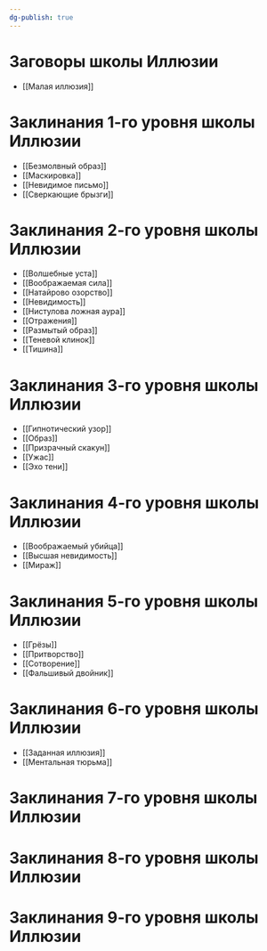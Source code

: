 ```yaml
---
dg-publish: true
---
```

# Заговоры школы Иллюзии
- [[Малая иллюзия]]
# Заклинания 1-го уровня школы Иллюзии
- [[Безмолвный образ]]
- [[Маскировка]]
- [[Невидимое письмо]]
- [[Сверкающие брызги]]
# Заклинания 2-го уровня школы Иллюзии
- [[Волшебные уста]]
- [[Воображаемая сила]]
- [[Натайрово озорство]]
- [[Невидимость]]
- [[Нистулова ложная аура]]
- [[Отражения]]
- [[Размытый образ]]
- [[Теневой клинок]]
- [[Тишина]]
# Заклинания 3-го уровня школы Иллюзии
- [[Гипнотический узор]]
- [[Образ]]
- [[Призрачный скакун]]
- [[Ужас]]
- [[Эхо тени]]
# Заклинания 4-го уровня школы Иллюзии
- [[Воображаемый убийца]]
- [[Высшая невидимость]]
- [[Мираж]]
# Заклинания 5-го уровня школы Иллюзии
- [[Грёзы]]
- [[Притворство]]
- [[Сотворение]]
- [[Фальшивый двойник]]
# Заклинания 6-го уровня школы Иллюзии
- [[Заданная иллюзия]]
- [[Ментальная тюрьма]]
# Заклинания 7-го уровня школы Иллюзии
# Заклинания 8-го уровня школы Иллюзии
# Заклинания 9-го уровня школы Иллюзии
